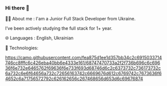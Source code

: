 ### Hi there 👋

👨‍💻 About me :
I'am a Junior Full Stack Developer from Ukraine.

I’ve been actively studying the full stack for 1+ year.

🌐 Languages : English, Ukrainian


🔧 Technologies:

https://camo.githubusercontent.com/fea875d1ee1d357bb34c2c6915033714746cc8fffc6c426eba40bb6e4333e161/68747470733a2f2f736b696c6c69636f6e732e6465762f69636f6e733f693d68746d6c2c6373732c736173732c6a732c6e6f64656a732c72656163742c6669676d612c6769742c7673636f64652c6a71756572792c626162656c267468656d653d6c69676874
